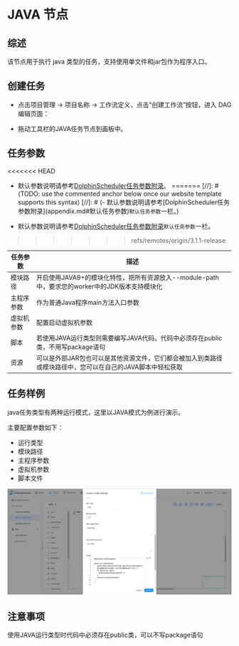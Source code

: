 # JAVA 节点

## 综述

该节点用于执行 java 类型的任务，支持使用单文件和jar包作为程序入口。

## 创建任务

- 点击项目管理 -> 项目名称 -> 工作流定义，点击”创建工作流”按钮，进入 DAG 编辑页面：

- 拖动工具栏的JAVA任务节点到画板中。

## 任务参数

<<<<<<< HEAD
- 默认参数说明请参考[DolphinScheduler任务参数附录](appendix.md#默认任务参数)。
=======
[//]: # (TODO: use the commented anchor below once our website template supports this syntax)
[//]: # (- 默认参数说明请参考[DolphinScheduler任务参数附录]&#40;appendix.md#默认任务参数&#41;`默认任务参数`一栏。)

- 默认参数说明请参考[DolphinScheduler任务参数附录](appendix.md)`默认任务参数`一栏。
>>>>>>> refs/remotes/origin/3.1.1-release

| **任务参数** |                            **描述**                             |
|----------|---------------------------------------------------------------|
| 模块路径     | 开启使用JAVA9+的模块化特性，把所有资源放入--module-path中，要求您的worker中的JDK版本支持模块化 |
| 主程序参数    | 作为普通Java程序main方法入口参数                                          |
| 虚拟机参数    | 配置启动虚拟机参数                                                     |
| 脚本       | 若使用JAVA运行类型则需要编写JAVA代码。代码中必须存在public类，不用写package语句            |
| 资源       | 可以是外部JAR包也可以是其他资源文件，它们都会被加入到类路径或模块路径中，您可以在自己的JAVA脚本中轻松获取      |

## 任务样例

java任务类型有两种运行模式，这里以JAVA模式为例进行演示。

主要配置参数如下：

- 运行类型
- 模块路径
- 主程序参数
- 虚拟机参数
- 脚本文件

![java_task](../../../../img/tasks/demo/java_task02.png)

## 注意事项

使用JAVA运行类型时代码中必须存在public类，可以不写package语句


